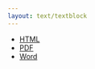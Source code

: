 ```yaml
---
layout: text/textblock
---
```

- [HTML](/assets/lds/user_research)
- [PDF](/assets/lds/user_research/pdf.pdf)
- [Word](/assets/lds/user_research/word.docx)
